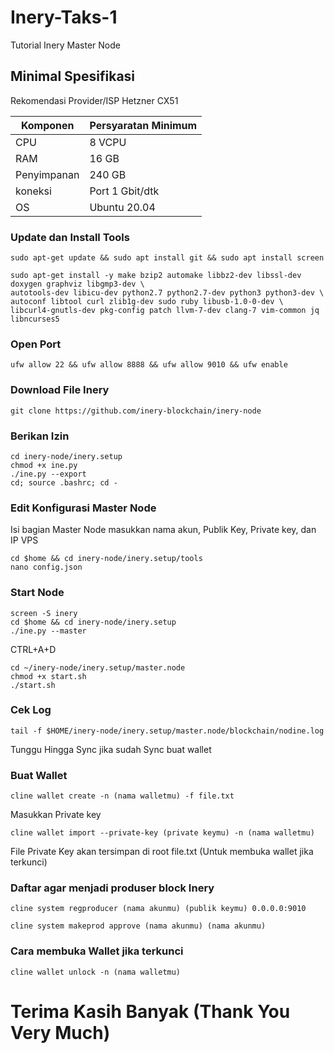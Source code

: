 # Inery-Taks-1
Tutorial Inery Master Node

## Minimal Spesifikasi
Rekomendasi Provider/ISP Hetzner CX51

|  Komponen |  Persyaratan Minimum |
| ------------ | ------------ |
| CPU  | 8 VCPU  |
| RAM | 16 GB  |
| Penyimpanan  | 240 GB |
| koneksi | Port 1 Gbit/dtk |
| OS | Ubuntu 20.04 |

### Update dan Install Tools

```
sudo apt-get update && sudo apt install git && sudo apt install screen
```

```
sudo apt-get install -y make bzip2 automake libbz2-dev libssl-dev doxygen graphviz libgmp3-dev \
autotools-dev libicu-dev python2.7 python2.7-dev python3 python3-dev \
autoconf libtool curl zlib1g-dev sudo ruby libusb-1.0-0-dev \
libcurl4-gnutls-dev pkg-config patch llvm-7-dev clang-7 vim-common jq libncurses5
```

### Open Port 

```
ufw allow 22 && ufw allow 8888 && ufw allow 9010 && ufw enable
```

### Download File Inery

```
git clone https://github.com/inery-blockchain/inery-node
```

### Berikan Izin

```
cd inery-node/inery.setup
chmod +x ine.py
./ine.py --export
cd; source .bashrc; cd -
```
### Edit Konfigurasi Master Node

Isi bagian Master Node masukkan nama akun, Publik Key, Private key, dan IP VPS
```
cd $home && cd inery-node/inery.setup/tools
nano config.json
```

### Start Node

```
screen -S inery
cd $home && cd inery-node/inery.setup
./ine.py --master
```
CTRL+A+D
```
cd ~/inery-node/inery.setup/master.node
chmod +x start.sh
./start.sh
```

### Cek Log

```
tail -f $HOME/inery-node/inery.setup/master.node/blockchain/nodine.log
```
Tunggu Hingga Sync jika sudah Sync buat wallet

### Buat Wallet

```
cline wallet create -n (nama walletmu) -f file.txt
```
Masukkan Private key 

```
cline wallet import --private-key (private keymu) -n (nama walletmu)
```
File Private Key akan tersimpan di root file.txt (Untuk membuka wallet jika terkunci)

### Daftar agar menjadi produser block Inery

```
cline system regproducer (nama akunmu) (publik keymu) 0.0.0.0:9010
```
```
cline system makeprod approve (nama akunmu) (nama akunmu)
```

### Cara membuka Wallet jika terkunci

```
cline wallet unlock -n (nama walletmu)
```

# Terima Kasih Banyak (Thank You Very Much)
